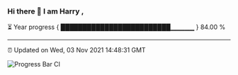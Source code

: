 ### Hi there 👋 I am Harry , 

⏳ Year progress { █████████████████████████▁▁▁▁▁ } 84.00 %

---

⏰ Updated on Wed, 03 Nov 2021 14:48:31 GMT

![Progress Bar CI](https://github.com/duykhang68/duykhang68/workflows/Progress%20Bar%20CI/badge.svg)
